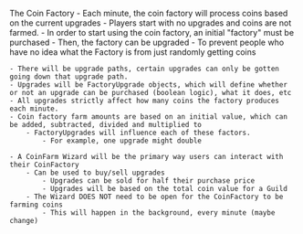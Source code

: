 The Coin Factory
    - Each minute, the coin factory will process coins based on the current upgrades
    - Players start with no upgrades and coins are not farmed.
    - In order to start using the coin factory, an initial "factory" must be purchased
        - Then, the factory can be upgraded
        - To prevent people who have no idea what the Factory is from just randomly getting coins

    - There will be upgrade paths, certain upgrades can only be gotten going down that upgrade path.
    - Upgrades will be FactoryUpgrade objects, which will define whether or not an upgrade can be purchased (boolean logic), what it does, etc
    - All upgrades strictly affect how many coins the factory produces each minute.
    - Coin factory farm amounts are based on an initial value, which can be added, subtracted, divided and multiplied to
        - FactoryUpgrades will influence each of these factors.
            - For example, one upgrade might double 
    
    - A CoinFarm Wizard will be the primary way users can interact with their CoinFactory
        - Can be used to buy/sell upgrades
            - Upgrades can be sold for half their purchase price
            - Upgrades will be based on the total coin value for a Guild
        - The Wizard DOES NOT need to be open for the CoinFactory to be farming coins
            - This will happen in the background, every minute (maybe change)